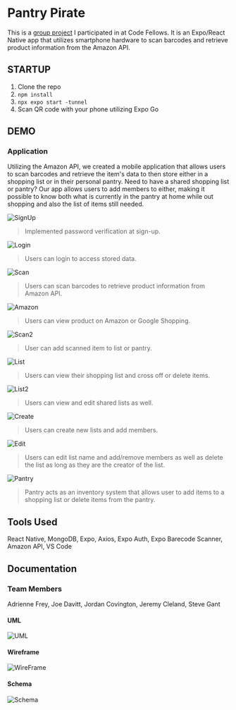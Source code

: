 # Pantry Pirate

This is a [group project](https://github.com/PriceFinder/PantryPirate-FE) I participated in at Code Fellows. It is an Expo/React Native app that utilizes smartphone hardware to scan barcodes and retrieve product information from the Amazon API.

## STARTUP

1. Clone the repo
2. `npm install`
3. `npx expo start -tunnel`
4. Scan QR code with your phone utilizing Expo Go

## DEMO

### Application

Utilizing the Amazon API, we created a mobile application that allows users to scan barcodes and retrieve the item's data to then store either in a shopping list or in their personal pantry. Need to have a shared shopping list or pantry? Our app allows users to add members to either, making it possible to know both what is currently in the pantry at home while out shopping and also the list of items still needed.

![SignUp](./assets/demo/login1.gif)
> Implemented password verification at sign-up.

![Login](./assets/demo/login2.gif)
> Users can login to access stored data.

![Scan](./assets/demo/scan.gif)
> Users can scan barcodes to retrieve product information from Amazon API.

![Amazon](./assets/demo/amazon.gif)
> Users can view product on Amazon or Google Shopping.

![Scan2](./assets/demo/scan2.gif)
> User can add scanned item to list or pantry.

![List](./assets/demo/list1.gif)
> Users can view their shopping list and cross off or delete items.

![List2](./assets/demo/list2.gif)
> Users can view and edit shared lists as well.

![Create](./assets/demo/createList.gif)
> Users can create new lists and add members.

![Edit](./assets/demo/editList.gif)
> Users can edit list name and add/remove members as well as delete the list as long as they are the creator of the list.

![Pantry](./assets/demo/pantry.gif)
> Pantry acts as an inventory system that allows user to add items to a shopping list or delete items from the pantry.

## Tools Used

React Native, MongoDB, Expo, Axios, Expo Auth, Expo Barecode Scanner, Amazon API, VS Code

## Documentation

### Team Members

Adrienne Frey, Joe Davitt, Jordan Covington, Jeremy Cleland, Steve Gant

#### UML

![UML](assets/PantryPirate_UML.png)

#### Wireframe

![WireFrame](/assets/pricefinderWF.png)

#### Schema

![Schema](assets/PantryPirateSchema.PNG)
